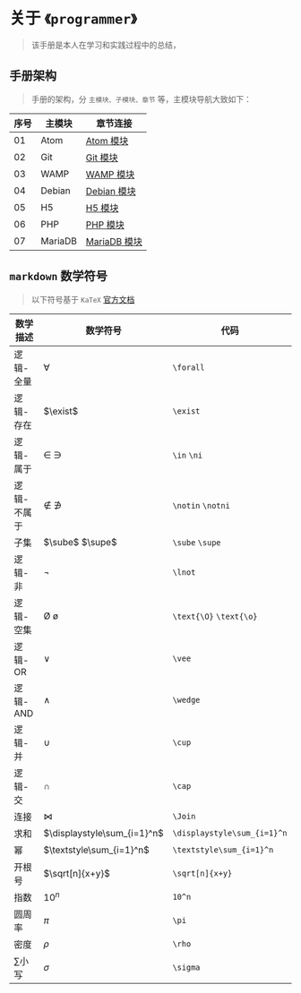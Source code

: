 <!--
+===============================================================================
| @Author: madnesslin(地上马)
+===============================================================================
| @Phone: +86 13695746767
+===============================================================================
| @Date: 2018-10-28 15:10:15
+===============================================================================
| @Email: linjialiang@163.com
+===============================================================================
| @Last modified time: 2019-03-07 10:14:44
+===============================================================================
-->

# 关于 `《programmer》`

> 该手册是本人在学习和实践过程中的总结，

## 手册架构

> 手册的架构，分 `主模块、子模块、章节` 等，主模块导航大致如下：

| 序号 | 主模块  | 章节连接                                |
| ---- | ------- | --------------------------------------- |
| 01   | Atom    | [Atom 模块](./01-Atom/README.md)        |
| 02   | Git     | [Git 模块](./02-Git/README.md)          |
| 03   | WAMP    | [WAMP 模块](./03-WAMP/README.md)        |
| 04   | Debian  | [Debian 模块](./04-Debian/README.md)    |
| 05   | H5      | [H5 模块](./05-H5/README.md)            |
| 06   | PHP     | [PHP 模块](./06-PHP/README.md)          |
| 07   | MariaDB | [MariaDB 模块](./07-MariaDB/README.md/) |

## `markdown` 数学符号

> 以下符号基于 `KaTeX` [官方文档](https://katex.org/docs/supported.html)

| 数学描述    | 数学符号                    | 代码                        |
| ----------- | --------------------------- | --------------------------- |
| 逻辑-全量   | $\forall$                   | `\forall`                   |
| 逻辑-存在   | $\exist$                    | `\exist`                    |
| 逻辑-属于   | $\in$ $\ni$                 | `\in` `\ni`                 |
| 逻辑-不属于 | $\notin$ $\notni$           | `\notin` `\notni`           |
| 子集        | $\sube$ $\supe$             | `\sube` `\supe`             |
| 逻辑-非     | $\lnot$                     | `\lnot`                     |
| 逻辑-空集   | $\text{\O}$ $\text{\o}$     | `\text{\O}` `\text{\o}`     |
| 逻辑-OR     | $\vee$                      | `\vee`                      |
| 逻辑-AND    | $\wedge$                    | `\wedge`                    |
| 逻辑-并     | $\cup$                      | `\cup`                      |
| 逻辑-交     | $\cap$                      | `\cap`                      |
| 连接        | $\Join$                     | `\Join`                     |
| 求和        | $\displaystyle\sum_{i=1}^n$ | `\displaystyle\sum_{i=1}^n` |
| 幂          | $\textstyle\sum_{i=1}^n$    | `\textstyle\sum_{i=1}^n`    |
| 开根号      | $\sqrt[n]{x+y}$             | `\sqrt[n]{x+y}`             |
| 指数        | $10^n$                      | `10^n`                      |
| 圆周率      | $\pi$                       | `\pi`                       |
| 密度        | $\rho$                      | `\rho`                      |
| $\sum$小写  | $\sigma$                    | `\sigma`                    |
